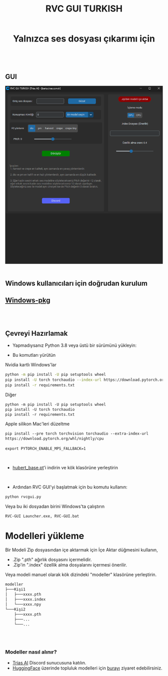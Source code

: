 <div align="center">

<h1>RVC GUI TURKISH<br><br>
  
Yalnızca ses dosyası çıkarımı için

  <br>

  

</div>

  

 

  
## GUI

![GUI](https://github.com/BartuAbiHD/RVC-GUI-TR/raw/main/docs/GUI.png)
 <br><br>
  
## Windows kullanıcıları için doğrudan kurulum
## [Windows-pkg](https://github.com/BartuAbiHD/RVC-GUI-TR/releases/tag/Windows-pkg)
  
<br><br>
## Çevreyi Hazırlamak


* Yapmadıysanız Python 3.8 veya üstü bir sürümünü yükleyin:

* Bu komutları yürütün

Nvidia kartlı Windows'lar
```bash
python -m pip install -U pip setuptools wheel
pip install -U torch torchaudio --index-url https://download.pytorch.org/whl/cu118
pip install -r requirements.txt
```
Diğer
```
python -m pip install -U pip setuptools wheel
pip install -U torch torchaudio 
pip install -r requirements.txt
```

Apple silikon Mac'leri düzeltme
```
pip install --pre torch torchvision torchaudio --extra-index-url https://download.pytorch.org/whl/nightly/cpu

export PYTORCH_ENABLE_MPS_FALLBACK=1
```
<br>

* [hubert_base.pt](https://huggingface.co/lj1995/VoiceConversionWebUI/resolve/main/hubert_base.pt/)'i indirin ve kök klasörüne yerleştirin

<br>
 
* Ardından RVC GUI'yi başlatmak için bu komutu kullanın:
```bash
python rvcgui.py
```
Veya bu iki dosyadan birini Windows'ta çalıştırın
```
RVC-GUI Launcher.exe, RVC-GUI.bat
```

# Modelleri yükleme
Bir Modeli Zip dosyasından içe aktarmak için İçe Aktar düğmesini kullanın, 
* .Zip ".pth" ağırlık dosyasını içermelidir. 
* .Zip'in ".index" özellik alma dosyalarını içermesi önerilir.

Veya modeli manuel olarak kök dizindeki "modeller" klasörüne yerleştirin.
```
modeller
├───Kişi1
│   ├───xxxx.pth
│   ├───xxxx.index
│   └───xxxx.npy
└───Kişi2
    ├───xxxx.pth
    ├───...
    └───...
````
<br>


<br> 

### Modeller nasıl alınır?
* [ Trias AI](https://discord.gg/tpy6JbZhh8) Discord sunucusuna katılın. 
* [HuggingFace](https://huggingface.co/TriasAI) üzerinde topluluk modelleri için [burayı](https://huggingface.co/TriasAI) ziyaret edebilirsiniz. 

